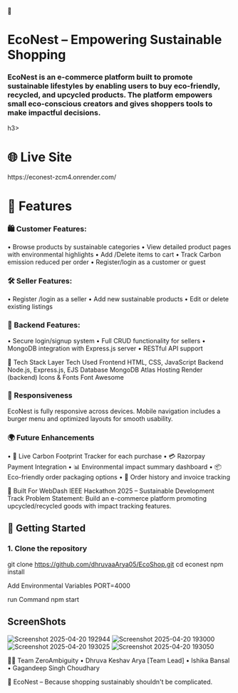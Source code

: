 🌿 <h1>EcoNest – Empowering Sustainable Shopping</h1>
<h3>EcoNest is an e-commerce platform built to promote sustainable lifestyles by enabling users to buy eco-friendly, recycled, and upcycled products. The platform empowers small eco-conscious creators and gives shoppers tools to make impactful decisions.</h3>h3>

<h1>🌐 Live Site</h1>
https://econest-zcm4.onrender.com/

<h1>🚀 Features</h1>
<h3>🛍️ Customer Features:</h3>
•	Browse products by sustainable categories
•	View detailed product pages with environmental highlights
•	Add /Delete items to cart
•	Track Carbon emission reduced per order
•	Register/login as a customer or guest

<h3>🛠️ Seller Features:</h3>
•	Register /login as a seller
•	Add new sustainable products
•	Edit or delete existing listings

<h3>🔐 Backend Features:</h3>
•	Secure login/signup system
•	Full CRUD functionality for sellers
•	MongoDB integration with Express.js server
•	RESTful API support

🧰 Tech Stack
Layer	Tech Used
Frontend	HTML, CSS, JavaScript
Backend	Node.js, Express.js, EJS
Database	MongoDB Atlas
Hosting	Render (backend)
Icons & Fonts	Font Awesome

<h3>📱 Responsiveness </h3>
EcoNest is fully responsive across devices. Mobile navigation includes a burger menu and optimized layouts for smooth usability.

<h3>🌍 Future Enhancements </h3>
•	🔄 Live Carbon Footprint Tracker for each purchase
•	 💳 Razorpay Payment Integration
•	📊 Environmental impact summary dashboard
•	📦 Eco-friendly order packaging options
•	🧾 Order history and invoice tracking

🧠 Built For
WebDash IEEE Hackathon 2025 – Sustainable Development Track Problem Statement: Build an e-commerce platform promoting upcycled/recycled goods with impact tracking features.

## 🚀 Getting Started

### 1. Clone the repository
git clone https://github.com/dhruvaaArya05/EcoShop.git
cd econest
npm install

Add Environmental Variables
PORT=4000

run Command
npm start

<h2>ScreenShots</h2>

![Screenshot 2025-04-20 192944](https://github.com/user-attachments/assets/393f312b-51da-4842-b5c4-ae1f171c2db7)
![Screenshot 2025-04-20 193000](https://github.com/user-attachments/assets/d408f24a-7511-4bc2-9a47-c6fddbf30df8)
![Screenshot 2025-04-20 193025](https://github.com/user-attachments/assets/be8b2cf8-baa4-4bce-aabe-c47cca164f5d)
![Screenshot 2025-04-20 193050](https://github.com/user-attachments/assets/b7e0dac2-b999-4e22-acd6-25bbb97a2c56)

👨‍💻 Team ZeroAmbiguity
•	Dhruva Keshav Arya [Team Lead]
•	Ishika Bansal
•	Gagandeep Singh Choudhary

🌱 EcoNest – Because shopping sustainably shouldn't be complicated.
